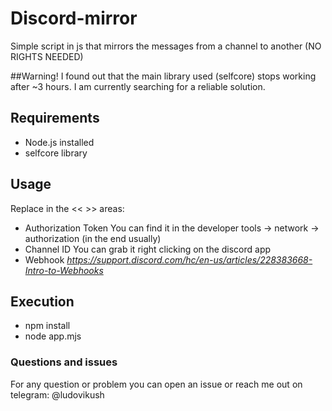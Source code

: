 # Discord-mirror
Simple script in js that mirrors the messages from a channel to another (NO RIGHTS NEEDED)

##Warning!
I found out that the main library used (selfcore) stops working after ~3 hours. I am currently searching for a reliable solution.

## Requirements
- Node.js installed
- selfcore library

## Usage
Replace in the << >> areas:
- Authorization Token
You can find it in the developer tools -> network -> authorization (in the end usually)
- Channel ID
You can grab it right clicking on the discord app
- Webhook
_https://support.discord.com/hc/en-us/articles/228383668-Intro-to-Webhooks_

## Execution
-  npm install
- node app.mjs

### Questions and issues
For any question or problem you can open an issue or reach me out on telegram: @ludovikush
